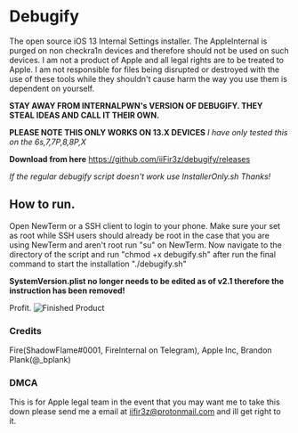 # Debugify
The open source iOS 13 Internal Settings installer. The AppleInternal is purged on non checkra1n devices and therefore should not be used on such devices. I am not a product of Apple and all legal rights are to be treated to Apple. I am not responsible for files being disrupted or destroyed with the use of these tools while they shouldn't cause harm the way you use them is dependent on yourself.

**STAY AWAY FROM INTERNALPWN's VERSION OF DEBUGIFY. THEY STEAL IDEAS AND CALL IT THEIR OWN.**

**PLEASE NOTE THIS ONLY WORKS ON 13.X DEVICES**
*I have only tested this on the 6s,7,7P,8,8P,X*

**Download from here**
https://github.com/iiFir3z/debugify/releases

*If the regular debugify script doesn't work use InstallerOnly.sh Thanks!*

## How to run.
Open NewTerm or a SSH client to login to your phone. Make sure your set as root while SSH users should already be root in the case that you are using NewTerm and aren't root run "su" on NewTerm. Now navigate to the directory of the script and run "chmod +x debugify.sh" after run the final command to start the installation "./debugify.sh"

**SystemVersion.plist no longer needs to be edited as of v2.1 therefore the instruction has been removed!**

Profit.
![Finished Product](https://i.imgur.com/CwAs5j9.jpg)

### Credits
Fire(ShadowFlame#0001, FireInternal on Telegram), Apple Inc, Brandon Plank(@_bplank)

### DMCA
This is for Apple legal team in the event that you may want me to take this down please send me a email at iifir3z@protonmail.com and ill get right to it.

